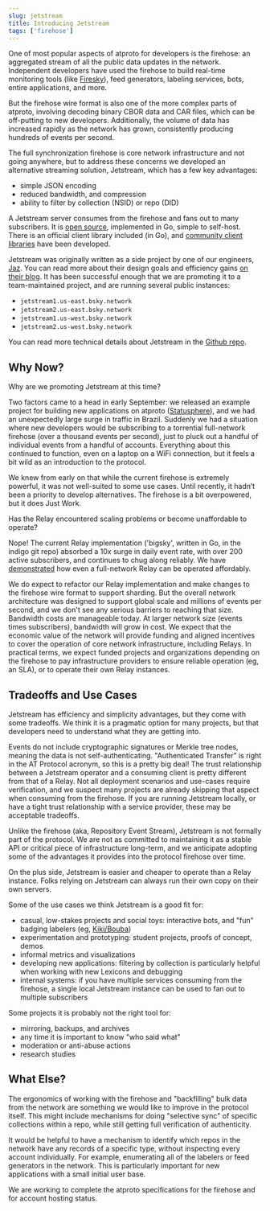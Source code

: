 ```yaml
---
slug: jetstream
title: Introducing Jetstream
tags: ['firehose']
---
```


One of most popular aspects of atproto for developers is the firehose: an aggregated stream of all the public data updates in the network. Independent developers have used the firehose to build real-time monitoring tools (like [Firesky](https://firesky.tv)), feed generators, labeling services, bots, entire applications, and more.

But the firehose wire format is also one of the more complex parts of atproto, involving decoding binary CBOR data and CAR files, which can be off-putting to new developers. Additionally, the volume of data has increased rapidly as the network has grown, consistently producing hundreds of events per second.

The full synchronization firehose is core network infrastructure and not going anywhere, but to address these concerns we developed an alternative streaming solution, Jetstream, which has a few key advantages:

- simple JSON encoding
- reduced bandwidth, and compression
- ability to filter by collection (NSID) or repo (DID)

A Jetstream server consumes from the firehose and fans out to many subscribers. It is [open source](https://github.com/bluesky-social/jetstream), implemented in Go, simple to self-host. There is an official client library included (in Go), and [community client libraries](https://skyware.js.org/guides/jetstream/introduction/getting-started/) have been developed.

Jetstream was originally written as a side project by one of our engineers, [Jaz](https://bsky.app/profile/jaz.bsky.social). You can read more about their design goals and efficiency gains [on their blog](https://jazco.dev/2024/09/24/jetstream). It has been successful enough that we are promoting it to a team-maintained project, and are running several public instances:

- `jetstream1.us-east.bsky.network`
- `jetstream2.us-east.bsky.network`
- `jetstream1.us-west.bsky.network`
- `jetstream2.us-west.bsky.network`

You can read more technical details about Jetstream in the [Github repo](https://github.com/bluesky-social/jetstream).

## Why Now?

Why are we promoting Jetstream at this time?

Two  factors came to a head in early September: we released an example project for building new applications on atproto ([Statusphere](https://atproto.com/guides/applications)), and we had an unexpectedly large surge in traffic in Brazil. Suddenly we had a situation where new developers would be subscribing to a torrential full-network firehose (over a thousand events per second), just to pluck out a handful of individual events from a handful of accounts. Everything about this continued to function, even on a laptop on a WiFi connection, but it feels a bit wild as an introduction to the protocol.

We knew from early on that while the current firehose is extremely powerful, it was not well-suited to some use cases. Until recently, it hadn’t been a priority to develop alternatives. The firehose is a bit overpowered, but it does Just Work.

Has the Relay encountered scaling problems or become unaffordable to operate?

Nope! The current Relay implementation ('bigsky', written in Go, in the indigo git repo) absorbed a 10x surge in daily event rate, with over 200 active subscribers, and continues to chug along reliably. We have [demonstrated](https://whtwnd.com/bnewbold.net/entries/Notes%20on%20Running%20a%20Full-Network%20atproto%20Relay%20(July%202024)) how even a full-network Relay can be operated affordably.

We do expect to refactor our Relay implementation and make changes to the firehose wire format to support sharding. But the overall network architecture was designed to support global scale and millions of events per second, and we don't see any serious barriers to reaching that size. Bandwidth costs are manageable today. At larger network size (events times subscribers), bandwidth will grow in cost. We expect that the economic value of the network will provide funding and aligned incentives to cover the operation of core network infrastructure, including Relays. In practical terms, we expect funded projects and organizations depending on the firehose to pay infrastructure providers to ensure reliable operation (eg, an SLA), or to operate their own Relay instances.

## Tradeoffs and Use Cases

Jetstream has efficiency and simplicity advantages, but they come with some tradeoffs. We think it is a pragmatic option for many projects, but that developers need to understand what they are getting into.

Events do not include cryptographic signatures or Merkle tree nodes, meaning the data is not self-authenticating. "Authenticated Transfer" is right in the AT Protocol acronym, so this is a pretty big deal! The trust relationship between a Jetstream operator and a consuming client is pretty different from that of a Relay. Not all deployment scenarios and use-cases require verification, and we suspect many projects are already skipping that aspect when consuming from the firehose. If you are running Jetstream locally, or have a tight trust relationship with a service provider, these may be acceptable tradeoffs.

Unlike the firehose (aka, Repository Event Stream), Jetstream is not formally part of the protocol. We are not as committed to maintaining it as a stable API or critical piece of infrastructure long-term, and we anticipate adopting some of the advantages it provides into the protocol firehose over time.

On the plus side, Jetstream is easier and cheaper to operate than a Relay instance. Folks relying on Jetstream can always run their own copy on their own servers.

Some of the use cases we think Jetstream is a good fit for:

- casual, low-stakes projects and social toys: interactive bots, and "fun" badging labelers (eg, [Kiki/Bouba](https://bsky.app/profile/kiki-bouba.mozzius.dev))
- experimentation and prototyping: student projects, proofs of concept, demos
- informal metrics and visualizations
- developing new applications: filtering by collection is particularly helpful when working with new Lexicons and debugging
- internal systems: if you have multiple services consuming from the firehose, a single local Jetstream instance can be used to fan out to multiple subscribers

Some projects it is probably not the right tool for:

- mirroring, backups, and archives
- any time it is important to know "who said what"
- moderation or anti-abuse actions
- research studies

## What Else?

The ergonomics of working with the firehose and "backfilling" bulk data from the network are something we would like to improve in the protocol itself. This might include mechanisms for doing "selective sync" of specific collections within a repo, while still getting full verification of authenticity.

It would be helpful to have a mechanism to identify which repos in the network have any records of a specific type, without inspecting every account individually. For example, enumerating all of the labelers or feed generators in the network. This is particularly important for new applications with a small initial user base.

We are working to complete the atproto specifications for the firehose and for account hosting status.
